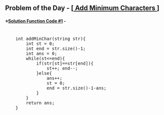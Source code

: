 ## Problem of the Day - [<a href="https://practice.geeksforgeeks.org/problems/55dbfdc246f3f62d6a7bcee7664cacf6be345527/1"> Add Minimum Characters </a>]


#### ⭐<ins>Solution Function Code #1</ins> -
<pre>

    int addMinChar(string str){    
        int st = 0;
        int end = str.size()-1;
        int ans = 0;
        while(st<=end){
            if(str[st]==str[end]){
                st++; end--;
            }else{
                ans++;
                st = 0;
                end = str.size()-1-ans;
            }
        }
        return ans;
    }
</pre>
